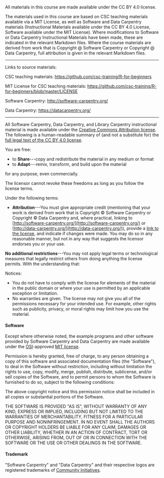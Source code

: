 All materials in this course are made available under the CC BY 4.0 license.

The materials used in this course are based on CSC teaching materials available via a MIT License, as well as Software and Data Carpentry materials (Instructional Materials available under the CC BY 4.0 License, Software available under the MIT License). Where modifications to Software or Data Carpentry Instructional Materials have been made, these are indicated in the relevant Markdown files. Where the course materials are derived from work that is Copyright @ Software Carpentry or Copyright @ Data Carpentry, full attribution is given in the relevant Markdown files.

---

Links to source materials:

CSC teaching materials: https://github.com/csc-training/R-for-beginners

MIT License for CSC teaching materials: https://github.com/csc-training/R-for-beginners/blob/master/LICENSE

Software Carpentry: http://software-carpentry.org/

Data Carpentry: https://datacarpentry.org/ 

---

All Software Carpentry, Data Carpentry, and Library Carpentry instructional material is made available under the [Creative Commons Attribution license](https://creativecommons.org/licenses/by/4.0/). The following is a human-readable summary of (and not a substitute for) the [full legal text of the CC BY 4.0 license](https://creativecommons.org/licenses/by/4.0/legalcode).

You are free:

- to **Share**---copy and redistribute the material in any medium or format
- to **Adapt**---remix, transform, and build upon the material

for any purpose, even commercially.

The licensor cannot revoke these freedoms as long as you follow the license terms.

Under the following terms:

- **Attribution**---You must give appropriate credit (mentioning that your work is derived from work that is Copyright © Software Carpentry or Copyright © Data Carpentry and, where practical, linking to [http://software-carpentry.org/](http://software-carpentry.org/) or [http://data-carpentry.org/](http://data-carpentry.org/)), provide a [link to the license](https://creativecommons.org/licenses/by/4.0/), and indicate if changes were made. You may do so in any reasonable manner, but not in any way that suggests the licensor endorses you or your use.

**No additional restrictions**---You may not apply legal terms or technological measures that legally restrict others from doing anything the license permits. With the understanding that:

Notices:

- You do not have to comply with the license for elements of the material in the public domain or where your use is permitted by an applicable exception or limitation.
- No warranties are given. The license may not give you all of the permissions necessary for your intended use. For example, other rights such as publicity, privacy, or moral rights may limit how you use the material.

#### Software

Except where otherwise noted, the example programs and other software provided by Software Carpentry and Data Carpentry are made available under the [OSI](https://opensource.org)-approved [MIT license](https://opensource.org/licenses/mit-license.html).

Permission is hereby granted, free of charge, to any person obtaining a copy of this software and associated documentation files (the "Software"), to deal in the Software without restriction, including without limitation the rights to use, copy, modify, merge, publish, distribute, sublicense, and/or sell copies of the Software, and to permit persons to whom the Software is furnished to do so, subject to the following conditions:

The above copyright notice and this permission notice shall be included in all copies or substantial portions of the Software.

THE SOFTWARE IS PROVIDED "AS IS", WITHOUT WARRANTY OF ANY KIND, EXPRESS OR IMPLIED, INCLUDING BUT NOT LIMITED TO THE WARRANTIES OF MERCHANTABILITY, FITNESS FOR A PARTICULAR PURPOSE AND NONINFRINGEMENT. IN NO EVENT SHALL THE AUTHORS OR COPYRIGHT HOLDERS BE LIABLE FOR ANY CLAIM, DAMAGES OR OTHER LIABILITY, WHETHER IN AN ACTION OF CONTRACT, TORT OR OTHERWISE, ARISING FROM, OUT OF OR IN CONNECTION WITH THE SOFTWARE OR THE USE OR OTHER DEALINGS IN THE SOFTWARE.

#### Trademark

"Software Carpentry" and "Data Carpentry" and their respective logos are registered trademarks of [Community Initiatives](http://communityin.org/).
